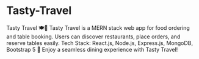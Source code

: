 # Tasty-Travel
Tasty Travel 🍽️🚀 Tasty Travel is a MERN stack web app for food ordering and table booking. Users can discover restaurants, place orders, and reserve tables easily.  Tech Stack: React.js, Node.js, Express.js, MongoDB, Bootstrap 5  🚀 Enjoy a seamless dining experience with Tasty Travel!
